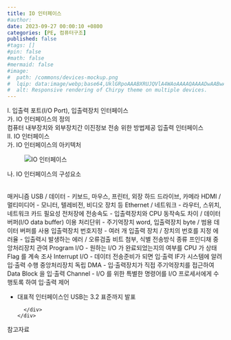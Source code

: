 ```yaml
---
title: IO 인터페이스
#author: 
date: 2023-09-27 00:00:10 +0800
categories: [PE, 컴퓨터구조]
published: false
#tags: []
#pin: false
#math: false
#mermaid: false
#image:
#  path: /commons/devices-mockup.png
#  lqip: data:image/webp;base64,UklGRpoAAABXRUJQVlA4WAoAAAAQAAAADwAABwAAQUxQSDIAAAARL0AmbZurmr57yyIiqE8oiG0bejIYEQTgqiDA9vqnsUSI6H+oAERp2HZ65qP/VIAWAFZQOCBCAAAA8AEAnQEqEAAIAAVAfCWkAALp8sF8rgRgAP7o9FDvMCkMde9PK7euH5M1m6VWoDXf2FkP3BqV0ZYbO6NA/VFIAAAA
#  alt: Responsive rendering of Chirpy theme on multiple devices.
---
```


<div class="post-wrap">
  <div class="para">
    <div class="para-title">
      I. 입출력 포트(I/O Port), 입출력장치 인터페이스
    </div>
    <div class="para-cntnt">
      <div class="para">
        <div class="para-title">
          가. IO 인터페이스의 정의
        </div>
        <div class="para-cntnt">
            컴퓨터 내부장치와 외부장치간 이진정보 전송 위한 방법제공 입출력 인터페이스
        </div>
      </div>
    </div>
  </div>
  
  <div class="para">
    <div class="para-title">
      II. IO 인터페이스
    </div>
    <div class="para-cntnt">
      <div class="para">
        <div class="para-title">
          가. IO 인터페이스의 아키텍처
        </div>
        <div class="para-cntnt">
          <figure class="post-figure">
            <img src="/assets/img/posts/IO-인터페이스.png" alt="IO 인터페이스">
<!--            <figcaption>Source: Unveiling the Metaverse: Exploring Emerging Trends, Multifaceted Perspectives, and Future Challenges</figcaption>-->
          </figure>
        </div>
      </div>
      <div class="para">
        <div class="para-title">
          나. IO 인터페이스의 구성요소
        </div>
        <div class="para-cntnt">
          <table class="post-table">
          </table>
          매커니즘
  USB / 데이터 - 키보드, 마우스, 프린터, 외장 하드 드라이브, 카메라
  HDMI / 멀티미디어 - 모니터, 텔레비전, 비디오 장치 등
  Ethernet / 네트워크 - 라우터, 스위치, 네트워크 카드
필요성 전처장에
  전송속도 - 입출력장치와 CPU 동작속도 차이 / 데이터 버퍼(I/O data buffer) 이용
  처리단위 - 주기억장치 word, 입출력장치 byte / 범용 데이터 버퍼를 사용
  입출력장치 번호지정 - 여러 개 입출력 장치 / 장치의 번호를 지정
  에러율 - 입출력시 발생하는 에러 / 오류검출 비트 첨부, 식별
전송방식 종류 프인디채
  중앙처리장치 관여
    Program I/O - 원하는 I/O 가 완료되었는지의 여부를 CPU 가 상태 Flag 를 계속 조사
    Interrupt I/O - 데이터 전송준비가 되면 입·출력 IF가 시스템에 알려 입·출력 수행
  중앙처리장치 독립
    DMA - 입·출력장치가 직접 주기억장치를 접근하여 Data Block 을 입·출력
    Channel - I/O 를 위한 특별한 명령어를 I/O 프로세서에게 수행토록 하여 입·출력 제어

- 대표적 인터페이스인 USB는 3.2 표준까지 발표

        </div>
      </div>
    </div>
  </div>

  <div class="refr-wrap">
    <div class="refr-title">
        참고자료
    </div>
    <ol class="refr-list">
    <!--    <li>(나현식, 최대선) <a target="_blank" href="https://scienceon.kisti.re.kr/commons/util/originalView.do?cn=JAKO202225948430499&oCn=JAKO202225948430499&dbt=JAKO&journal=NJOU00291864">메타버스 보안 위협 요소 및 대응 방안 검토</a></li>-->
    <!--    <li>(M. Uddin, S. Manickam, H. Ullah, M. Obaidat and A. Dandoush) <a target="_blank" href="https://ieeexplore.ieee.org/abstract/document/10138386">Unveiling the Metaverse: Exploring Emerging Trends, Multifaceted Perspectives, and Future Challenges</a></li>-->
    </ol>
  </div>
</div>
